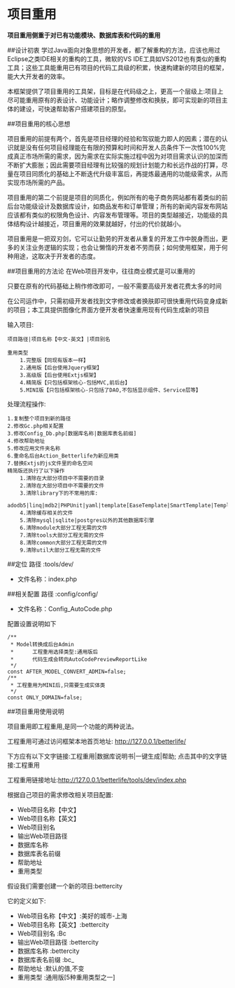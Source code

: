 # 项目重用

****项目重用侧重于对已有功能模块、数据库表和代码的重用****

##设计初衷
学过Java面向对象思想的开发者，都了解重构的方法，应该也用过Eclipse之类IDE相关的重构的工具，微软的VS IDE工具如VS2012也有类似的重构工具；这些工具能重用已有项目的代码工具级的积累，快速构建新的项目的框架，能大大开发者的效率。

本框架提供了项目重用的工具架，目标是在代码级之上，更高一个层级上:项目上尽可能重用原有的表设计、功能设计；略作调整修改和换肤，即可实现新的项目主体的建设，可快速帮助客户搭建项目的原型。

##项目重用的核心思想

项目重用的前提有两个，首先是项目经理的经验和驾驭能力即人的因素；潜在的认识就是没有任何项目经理能在有限的预算和时间和开发人员条件下一次性100%完成真正市场所需的需求，因为需求在实际实施过程中因为对项目需求认识的加深而不断扩大膨胀；因此需要项目经理有比较强的规划计划能力和长远作战的打算，尽量在项目同质化的基础上不断迭代升级丰富后，再提炼最通用的功能级需求，从而实现市场所需的产品。

项目重用的第二个前提是项目的同质化，例如所有的电子商务网站都有着类似的前后台功能级设计及数据库设计，如商品发布和订单管理；所有的新闻内容发布网站应该都有类似的权限角色设计、内容发布管理等。项目的类型越接近，功能级的具体结构设计越接近，项目重用的效果就越好，付出的代价就越小。

项目重用是一把双刃剑，它可以让勤劳的开发者从重复的开发工作中脱身而出，更多的关注业务逻辑的实现；也会让懒惰的开发者不劳而获；如何使用框架，用于何种用途，这取决于开发者的态度。

##项目重用的方法论
在Web项目开发中，往往商业模式是可以重用的

只要在原有的代码基础上稍作修改即可，一般不需要高级开发者花费太多的时间

在公司运作中，只需初级开发者找到文字修改或者换肤即可很快重用代码变身成新的项目；本工具提供图像化界面方便开发者快速重用现有代码生成新的项目

输入项目:

	项目路径|项目名称【中文-英文】|项目别名

	重用类型
		1.完整版【同现有版本一样】
		2.通用版【后台使用Jquery框架】
		3.高级版【后台使用Extjs框架】
		4.精简版【只包括框架核心-包括MVC,前后台】
		5.MINI版【只包括框架核心-只包括了DAO,不包括显示组件、Service层等】

处理流程操作:

	1.复制整个项目到新的路径
	2.修改Gc.php相关配置
	3.修改Config_Db.php[数据库名称|数据库表名前缀]
	4.修改帮助地址
	5.修改应用文件夹名称
	6.重命名后台Action_Betterlife为新应用类
	7.替换Extjs的js文件里的命名空间
    精简版还执行了以下操作
		1.清除在大部分项目中不需要的目录
		2.清除在大部分项目中不需要的文件
		3.清除library下的不常用的库:
			adodb5|linq|mdb2|PHPUnit|yaml|template[EaseTemplate|SmartTemplate|TemplateLite]
		4.清除缓存相关的文件
		5.清除mysql|sqlite|postgres以外的其他数据库引擎
		6.清除module大部分工程无需的文件
		7.清除tools大部分工程无需的文件
		8.清除common大部分工程无需的文件
		9.清除util大部分工程无需的文件

##定位
路径    :tools/dev/

* 文件名称：index.php

##相关配置
路径    :config/config/

* 文件名称：Config_AutoCode.php

配置设置说明如下

	/**
	 * Model转换成后台Admin
	 * 		工程重用选择类型:通用版后
	 * 		代码生成会转向AutoCodePreviewReportLike
	 */
	const AFTER_MODEL_CONVERT_ADMIN=false;
	/**
	 * 工程重用为MINI后,只需要生成实体类
	 */
	const ONLY_DOMAIN=false;


##项目重用使用说明

项目重用即工程重用,是同一个功能的两种说法。

工程重用可通过访问框架本地首页地址:
http://127.0.0.1/betterlife/

下方应有以下文字链接:工程重用|数据库说明书|一键生成|帮助;
点击其中的文字链接:工程重用

工程重用链接地址:http://127.0.0.1/betterlife/tools/dev/index.php

根据自己项目的需求修改相关项目配置:
* Web项目名称【中文】
* Web项目名称【英文】
* Web项目别名
* 输出Web项目路径
* 数据库名称
* 数据库表名前缀
* 帮助地址
* 重用类型

假设我们需要创建一个新的项目:bettercity

它的定义如下:
* Web项目名称【中文】:美好的城市-上海
* Web项目名称【英文】:bettercity
* Web项目别名        :Bc
* 输出Web项目路径    :bettercity
* 数据库名称         :bettercity
* 数据库表名前缀     :bc_
* 帮助地址           :默认的值,不变
* 重用类型           :通用版[5种重用类型之一]
